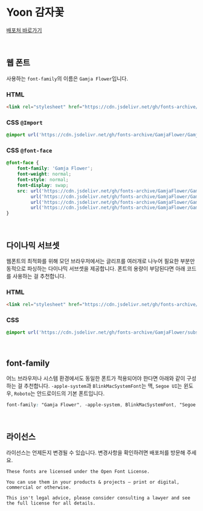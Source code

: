 # Yoon 감자꽃

[배포처 바로가기](https://fonts.google.com/specimen/Gamja+Flower?subset=korean&noto.script=Kore&preview.text=%ED%95%9C%EA%B8%80&preview.text_type=custom&query=YoonDesign+Inc)

&nbsp;

## 웹 폰트

사용하는 `font-family`의 이름은 `Gamja Flower`입니다.

### HTML

```html
<link rel="stylesheet" href="https://cdn.jsdelivr.net/gh/fonts-archive/GamjaFlower/GamjaFlower.css" type="text/css"/>
```

### CSS `@Import`

```css
@import url('https://cdn.jsdelivr.net/gh/fonts-archive/GamjaFlower/GamjaFlower.css');
```

### CSS `@font-face`

```css
@font-face {
    font-family: 'Gamja Flower';
    font-weight: normal;
    font-style: normal;
    font-display: swap;
    src: url('https://cdn.jsdelivr.net/gh/fonts-archive/GamjaFlower/GamjaFlower.woff2') format('woff2'),
         url('https://cdn.jsdelivr.net/gh/fonts-archive/GamjaFlower/GamjaFlower.woff') format('woff'),
         url('https://cdn.jsdelivr.net/gh/fonts-archive/GamjaFlower/GamjaFlower.otf') format('opentype'),
         url('https://cdn.jsdelivr.net/gh/fonts-archive/GamjaFlower/GamjaFlower.ttf') format('truetype');
}
```

&nbsp;

## 다이나믹 서브셋

웹폰트의 최적화를 위해 모던 브라우저에서는 글리프를 여러개로 나누어 필요한 부분만 동적으로 파싱하는 다이나믹 서브셋을 제공합니다. 폰트의 용량이 부담된다면 아래 코드를 사용하는 걸 추천합니다.

### HTML

```html
<link rel="stylesheet" href="https://cdn.jsdelivr.net/gh/fonts-archive/GamjaFlower/subsets/GamjaFlower-dynamic-subset.css" type="text/css"/>
```

### CSS

```css
@import url('https://cdn.jsdelivr.net/gh/fonts-archive/GamjaFlower/subsets/GamjaFlower-dynamic-subset.css');
```

&nbsp;

## font-family

어느 브라우저나 시스템 환경에서도 동일한 폰트가 적용되어야 한다면 아래와 같이 구성하는 걸 추천합니다. `-apple-system`과 `BlinkMacSystemFont`는 맥, `Segoe UI`는 윈도우, `Roboto`는 안드로이드의 기본 폰트입니다.



```css
font-family: "Gamja Flower", -apple-system, BlinkMacSystemFont, "Segoe UI", Roboto, Oxygen, Ubuntu, Cantarell, "Open Sans", "Helvetica Neue", sans-serif;
```

&nbsp;

## 라이선스

라이선스는 언제든지 변경될 수 있습니다. 변경사항을 확인하려면 배포처를 방문해 주세요.

```
These fonts are licensed under the Open Font License. 
 
You can use them in your products & projects – print or digital, commercial or otherwise. 
 
This isn't legal advice, please consider consulting a lawyer and see the full license for all details.
```

